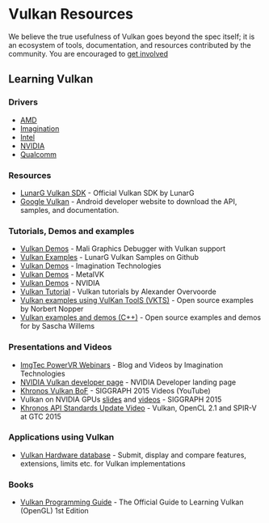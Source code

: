 # Vulkan Resources

We believe the true usefulness of Vulkan goes beyond the spec itself; it is an ecosystem of tools, documentation, and resources contributed by the community. You are encouraged to [get involved](https://github.com/KhronosGroup/)

## Learning Vulkan

### Drivers
* [AMD](http://gpuopen.com/gaming-product/vulkan/)
* [Imagination](https://imgtec.com/vulkan)
* [Intel](http://blogs.intel.com/evangelists/2016/02/16/intel-open-source-graphics-drivers-now-support-vulkan/)
* [NVIDIA](https://developer.nvidia.com/vulkan-driver)
* [Qualcomm](https://developer.qualcomm.com/software/adreno-gpu-sdk/gpu)

### Resources
* [LunarG Vulkan SDK](https://vulkan.lunarG.com) - Official Vulkan SDK by LunarG
* [Google Vulkan](https://developer.android.com/go/vulkan) - Android developer website to download the API, samples, and documentation.

### Tutorials, Demos and examples
* [Vulkan Demos](http://malideveloper.arm.com/resources/tools/mali-graphics-debugger/) - Mali Graphics Debugger with Vulkan support
* [Vulkan Examples](https://github.com/LunarG/VulkanSamples) - LunarG Vulkan Samples on Github
* [Vulkan Demos](https://imgtec.com/vulkan) - Imagination Technologies
* [Vulkan Demos](https://moltengl.com/metalvk/) - MetalVK
* [Vulkan Demos](https://developer.nvidia.com/Vulkan) - NVIDIA
* [Vulkan Tutorial](http://vulkan-tutorial.com/) - Vulkan tutorials by Alexander Overvoorde
* [Vulkan examples using VulKan ToolS (VKTS)](https://github.com/McNopper/Vulkan) - Open source examples by Norbert Nopper
* [Vulkan examples and demos (C++)](https://github.com/SaschaWillems/Vulkan) - Open source examples and demos for by Sascha Willems

### Presentations and Videos
* [ImgTec PowerVR Webinars](http://blog.imgtec.com/powervr/5-new-webinars-on-the-vulkan-api) - Blog and Videos by Imagination Technologies
* [NVIDIA Vulkan developer page](https://developer.nvidia.com/Vulkan) - NVIDIA Developer landing page
* [Khronos Vulkan BoF](https://www.youtube.com/watch?v=quNsdYfWXfM&list=PLYO7XTAX41FOFvZ2beOg8y0tvuVLJLL0G&index=1) - SIGGRAPH 2015 Videos (YouTube)
* Vulkan on NVIDIA GPUs [slides](http://on-demand.gputechconf.com/siggraph/2015/presentation/SIG1501-Piers-Daniell.pdf) and [videos](http://on-demand.gputechconf.com/siggraph/2015/video/SIG501-Piers-Daniell.html) - SIGGRAPH 2015
* [Khronos API Standards Update Video](http://on-demand.gputechconf.com/gtc/2015/video/S5734.html) - Vulkan, OpenCL 2.1 and SPIR-V at GTC 2015

### Applications using Vulkan
* [Vulkan Hardware database](http://vulkan.gpuinfo.org) - Submit, display and compare features, extensions, limits etc. for Vulkan implementations

### Books
* [Vulkan Programming Guide](http://www.amazon.com/Vulkan-Programming-Guide-Official-Learning/dp/0134464540/khongrou-20) - The Official Guide to Learning Vulkan (OpenGL) 1st Edition
